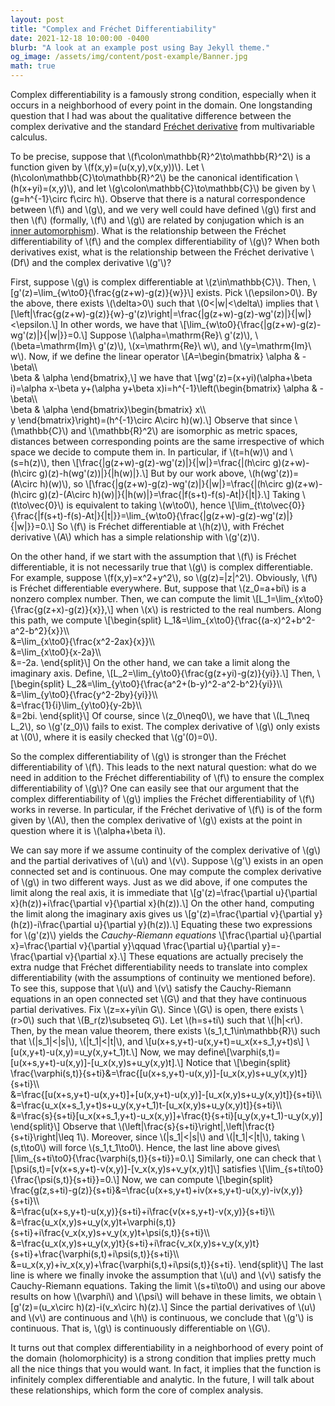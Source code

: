 ```yaml
---
layout: post
title: "Complex and Fréchet Differentiability"
date: 2021-12-18 10:00:00 -0400
blurb: "A look at an example post using Bay Jekyll theme."
og_image: /assets/img/content/post-example/Banner.jpg
math: true
---
```

Complex differentiability is a famously strong condition, especially when it occurs in a neighborhood of every point in the domain. One longstanding question that I had was about the qualitative difference between the complex derivative and the standard <a href="https://en.wikipedia.org/wiki/Fr%C3%A9chet_derivative" target="_blank">Fréchet derivative</a> from multivariable calculus.

To be precise, suppose that \\(f\colon\mathbb{R}^2\to\mathbb{R}^2\\) is a function given by \\(f(x,y)=(u(x,y),v(x,y))\\). Let \\(h\colon\mathbb{C}\to\mathbb{R}^2\\) be the canonical identification \\(h(x+yi)=(x,y)\\), and let \\(g\colon\mathbb{C}\to\mathbb{C}\\) be given by \\(g=h^{-1}\circ f\circ h\\). Observe that there is a natural correspondence between \\(f\\) and \\(g\\), and we very well could have defined \\(g\\) first and then \\(f\\) (formally, \\(f\\) and \\(g\\) are related by conjugation which is an <a href="https://en.wikipedia.org/wiki/Inner_automorphism" target="_blank">inner automorphism</a>). What is the relationship between the Fréchet differentiability of \\(f\\) and the complex differentiability of \\(g\\)? When both derivatives exist, what is the relationship between the Fréchet derivative \\(Df\\) and the complex derivative \\(g'\\)?

First, suppose \\(g\\) is complex differentiable at \\(z\in\mathbb{C}\\). Then,
\\[g'(z)=\lim_{w\to0}{\frac{g(z+w)-g(z)}{w}}\\]
exists. Pick \\(\epsilon>0\\). By the above, there exists \\(\delta>0\\) such that \\(0<|w|<\delta\\) implies that
\\[\left|\frac{g(z+w)-g(z)}{w}-g'(z)\right|=\frac{|g(z+w)-g(z)-wg'(z)|}{|w|}<\epsilon.\\]
In other words, we have that
\\[\lim_{w\to0}{\frac{|g(z+w)-g(z)-wg'(z)|}{|w|}}=0.\\]
Suppose \\(\alpha=\mathrm{Re}\ g'(z)\\), \\(\beta=\mathrm{Im}\ g'(z)\\), \\(x=\mathrm{Re}\ w\\), and \\(y=\mathrm{Im}\ w\\). Now, if we define the linear operator
\\[A=\begin{bmatrix}
\alpha & -\beta\\\\\
\beta & \alpha
\end{bmatrix},\\]
we have that
\\[wg'(z)=(x+yi)(\alpha+\beta i)=\alpha x-\beta y+(\alpha y+\beta x)i=h^{-1}\left(\begin{bmatrix}
\alpha & -\beta\\\\\
\beta & \alpha
\end{bmatrix}\begin{bmatrix}
x\\\\\
y
\end{bmatrix}\right)=(h^{-1}\circ A\circ h)(w).\\]
Observe that since \\(\mathbb{C}\\) and \\(\mathbb{R}^2\\) are isomorphic as metric spaces, distances between corresponding points are the same irrespective of which space we decide to compute them in. In particular, if \\(t=h(w)\\) and \\(s=h(z)\\), then
\\[\frac{|g(z+w)-g(z)-wg'(z)|}{|w|}=\frac{|(h\circ g)(z+w)-(h\circ g)(z)-h(wg'(z))|}{|h(w)|}.\\]
But by our work above, \\(h(wg'(z))=(A\circ h)(w)\\), so
\\[\frac{|g(z+w)-g(z)-wg'(z)|}{|w|}=\frac{|(h\circ g)(z+w)-(h\circ g)(z)-(A\circ h)(w)|}{|h(w)|}=\frac{|f(s+t)-f(s)-At|}{|t|}.\\]
Taking \\(t\to\vec{0}\\) is equivalent to taking \\(w\to0\\), hence
\\[\lim_{t\to\vec{0}}{\frac{|f(s+t)-f(s)-At|}{|t|}}=\lim_{w\to0}{\frac{|g(z+w)-g(z)-wg'(z)|}{|w|}}=0.\\]
So \\(f\\) is Fréchet differentiable at \\(h(z)\\), with Fréchet derivative \\(A\\) which has a simple relationship with \\(g'(z)\\).

On the other hand, if we start with the assumption that \\(f\\) is Fréchet differentiable, it is not necessarily true that \\(g\\) is complex differentiable. For example, suppose \\(f(x,y)=x^2+y^2\\), so \\(g(z)=|z|^2\\). Obviously, \\(f\\) is Fréchet differentiable everywhere. But, suppose that \\(z_0=a+bi\\) is a nonzero complex number. Then, we can compute the limit
\\[L_1=\lim_{x\to0}{\frac{g(z+x)-g(z)}{x}},\\]
when \\(x\\) is restricted to the real numbers. Along this path, we compute
\\[\begin{split}
L_1&=\lim_{x\to0}{\frac{(a-x)^2+b^2-a^2-b^2}{x}}\\\\\
&=\lim_{x\to0}{\frac{x^2-2ax}{x}}\\\\\
&=\lim_{x\to0}{x-2a}\\\\\
&=-2a.
\end{split}\\]
On the other hand, we can take a limit along the imaginary axis. Define,
\\[L_2=\lim_{y\to0}{\frac{g(z+yi)-g(z)}{yi}}.\\]
Then,
\\[\begin{split}
L_2&=\lim_{y\to0}{\frac{a^2+(b-y)^2-a^2-b^2}{yi}}\\\\\
&=\lim_{y\to0}{\frac{y^2-2by}{yi}}\\\\\
&=\frac{1}{i}\lim_{y\to0}{y-2b}\\\\\
&=2bi.
\end{split}\\]
Of course, since \\(z_0\neq0\\), we have that \\(L_1\neq L_2\\), so \\(g'(z_0)\\) fails to exist. The complex derivative of \\(g\\) only exists at \\(0\\), where it is easily checked that \\(g'(0)=0\\).

So the complex differentiability of \\(g\\) is stronger than the Fréchet differentiability of \\(f\\). This leads to the next natural question: what do we need in addition to the Fréchet differentiability of \\(f\\) to ensure the complex differentiability of \\(g\\)? One can easily see that our argument that the complex differentiability of \\(g\\) implies the Fréchet differentiability of \\(f\\) works in reverse. In particular, if the Fréchet derivative of \\(f\\) is of the form given by \\(A\\), then the complex derivative of \\(g\\) exists at the point in question where it is \\(\alpha+\beta i\\).

We can say more if we assume continuity of the complex derivative of \\(g\\) and the partial derivatives of \\(u\\) and \\(v\\). Suppose \\(g'\\) exists in an open connected set and is continuous. One may compute the complex derivative of \\(g\\) in two different ways. Just as we did above, if one computes the limit along the real axis, it is immediate that
\\[g'(z)=\frac{\partial u}{\partial x}(h(z))+i\frac{\partial v}{\partial x}(h(z)).\\]
On the other hand, computing the limit along the imaginary axis gives us
\\[g'(z)=\frac{\partial v}{\partial y}(h(z))-i\frac{\partial u}{\partial y}(h(z)).\\]
Equating these two expressions for \\(g'(z)\\) yields the *Cauchy-Riemann equations*
\\[\frac{\partial u}{\partial x}=\frac{\partial v}{\partial y}\qquad \frac{\partial u}{\partial y}=-\frac{\partial v}{\partial x}.\\]
These equations are actually precisely the extra nudge that Fréchet differentiability needs to translate into complex differentiability (with the assumptions of continuity we mentioned before). To see this, suppose that \\(u\\) and \\(v\\) satisfy the Cauchy-Riemann equations in an open connected set \\(G\\) and that they have continuous partial derivatives. Fix \\(z=x+yi\in G\\). Since \\(G\\) is open, there exists \\(r>0\\) such that \\(B_r(z)\subseteq G\\). Let \\(h=s+ti\\) such that \\(|h|<r\\). Then, by the mean value theorem, there exists \\(s_1,t_1\in\mathbb{R}\\) such that \\(|s_1|<|s|\\), \\(|t_1|<|t|\\), and
\\[u(x+s,y+t)-u(x,y+t)=u_x(x+s_1,y+t)s\\]
\\[u(x,y+t)-u(x,y)=u_y(x,y+t_1)t.\\]
Now, we may define
​\\[\varphi(s,t)=[u(x+s,y+t)-u(x,y)]-[u_x(x,y)s+u_y(x,y)t].\\]
Notice that
\\[\begin{split}
​\frac{\varphi(s,t)}{s+ti}&=\frac{[u(x+s,y+t)-u(x,y)]-[u_x(x,y)s+u_y(x,y)t]}{s+ti}\\\\\
&=\frac{[u(x+s,y+t)-u(x,y+t)]+[u(x,y+t)-u(x,y)]-[u_x(x,y)s+u_y(x,y)t]}{s+ti}\\\\\
&=\frac{u_x(x+s_1,y+t)s+u_y(x,y+t_1)t-[u_x(x,y)s+u_y(x,y)t]}{s+ti}\\\\\
&=\frac{s}{s+ti}[u_x(x+s_1,y+t)-u_x(x,y)]+\frac{t}{s+ti}[u_y(x,y+t_1)-u_y(x,y)]
\end{split}\\]
Observe that \\(\left|\frac{s}{s+ti}\right|,\left|\frac{t}{s+ti}\right|\leq 1\\). Moreover, since \\(|s_1|<|s|\\) and \\(|t_1|<|t|\\), taking \\(s,t\to0\\) will force \\(s_1,t_1\to0\\). Hence, the last line above gives
​\\[\lim_{s+ti\to0}{\frac{\varphi(s,t)}{s+ti}}=0.\\]
Similarly, one can check that
\\[\psi(s,t)=[v(x+s,y+t)-v(x,y)]-[v_x(x,y)s+v_y(x,y)t]\\]
satisfies
​\\[\lim_{s+ti\to0}{\frac{\psi(s,t)}{s+ti}}=0.\\]
​Now, we can compute
\\[\begin{split}
\frac{g(z,s+ti)-g(z)}{s+ti}&=\frac{u(x+s,y+t)+iv(x+s,y+t)-u(x,y)-iv(x,y)}{s+ti}\\\\\
&=\frac{u(x+s,y+t)-u(x,y)}{s+ti}+i\frac{v(x+s,y+t)-v(x,y)}{s+ti}\\\\\
&=\frac{u_x(x,y)s+u_y(x,y)t+\varphi(s,t)}{s+ti}+i\frac{v_x(x,y)s+v_y(x,y)t+\psi(s,t)}{s+ti}\\\\\
&=\frac{u_x(x,y)s+u_y(x,y)t}{s+ti}+i\frac{v_x(x,y)s+v_y(x,y)t}{s+ti}+\frac{\varphi(s,t)+i\psi(s,t)}{s+ti}\\\\\
&=u_x(x,y)+iv_x(x,y)+\frac{\varphi(s,t)+i\psi(s,t)}{s+ti}.
\end{split}\\]
The last line is where we finally invoke the assumption that \\(u\\) and \\(v\\) satisfy the Cauchy-Riemann equations. Taking the limit \\(s+ti\to0\\) and using our above results on how \\(\varphi\\) and \\(\psi\\) will behave in these limits, we obtain
\\[g'(z)=(u_x\circ h)(z)-i(v_x\circ h)(z).\\]
Since the partial derivatives of \\(u\\) and \\(v\\) are continuous and \\(h\\) is continuous, we conclude that \\(g'\\) is continuous. That is, \\(g\\) is continuously differentiable on \\(G\\).

It turns out that complex differentiability in a neighborhood of every point of the domain (holomorphicity) is a strong condition that implies pretty much all the nice things that you would want. In fact, it implies that the function is infinitely complex differentiable and analytic. In the future, I will talk about these relationships, which form the core of complex analysis.